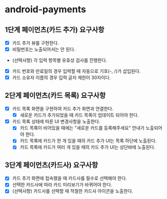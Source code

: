 # android-payments

## 1단계 페이먼츠(카드 추가) 요구사항
- [x] 카드 추가 뷰를 구현한다. 
- [x] 비밀번호는 노출되어서는 안 된다.

- (선택사항) 각 입력 항목별 유효성 검사를 진행한다. 
- [x] 카드 번호와 만료일의 경우 입력할 때 자동으로 기호(-, /)가 삽입된다.
- [x] 카드 소유자 이름의 경우 입력 글자 제한이 30자이다.

## 2단계 페이먼츠(카드 목록) 요구사항
- [x] 카드 목록 화면을 구현하여 카드 추가 화면과 연결한다. 
  - [x] 새로운 카드가 추가되었을 때 카드 목록이 업데이트 되어야 한다.
- [x] 카드 목록 상태에 따른 UI 변경사항을 노출한다.
  - [x] 카드 목록이 비어있을 때에는 "새로운 카드를 등록해주세요" 안내가 노출되어야 한다.
  - [x] 카드 목록에 카드가 한 개 있을 때의 카드 추가 UI는 목록 하단에 노출된다.
  - [x] 카드 목록에 카드가 여러 개 있을 때의 카드 추가 UI는 상단바에 노출된다.

## 3단계 페이먼츠(카드사) 요구사항
- [x] 카드 추가 화면에 접속했을 때 카드사를 필수로 선택해야 한다.
- [x] 선택한 카드사에 따라 카드 미리보기가 바뀌어야 한다.
- [x] (선택사항) 카드사를 선택할 때 적절한 카드사 아이콘을 노출한다.
